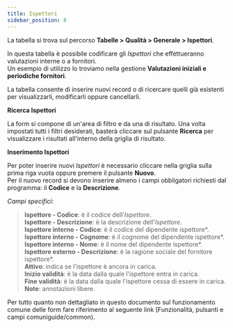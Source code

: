 ```yaml
---
title: Ispettori
sidebar_position: 8
---
```


La tabella si trova sul percorso **Tabelle > Qualità > Generale > Ispettori**.

In questa tabella è possibile codificare gli *Ispettori* che effettueranno valutazioni interne o a fornitori.   
Un esempio di utilizzo lo troviamo nella gestione **Valutazioni iniziali e periodiche fornitori**.

La tabella consente di inserire nuovi record o di ricercare quelli già esistenti per visualizzarli, modificarli oppure cancellarli.

**Ricerca Ispettori**

La form si compone di un'area di filtro e da una di risultato. Una volta impostati tutti i filtri desiderati, basterà cliccare sul pulsante **Ricerca** per visualizzare i risultati all'interno della griglia di risultato.

**Inserimento Ispettori**

Per poter inserire nuovi *Ispettori* è necessario cliccare nella griglia sulla prima riga vuota oppure premere il pulsante **Nuovo**.   
Per il nuovo record si devono inserire almeno i campi obbligatori richiesti dal programma: il **Codice** e la **Descrizione**.

*Campi specifici*: 

> **Ispettore - Codice**: è il codice dell'*Ispettore*.   
> **Ispettore - Descrizione**: è la descrizione dell'*Ispettore*.   
> **Ispettore interno - Codice**: è il codice del dipendente ispettore*.   
> **Ispettore interno - Cognome**: è il cognome del dipendente ispettore*.   
> **Ispettore interno - Nome**: è il nome del dipendente ispettore*.   
> **Ispettore esterno - Descrizione**: è la ragione sociale del fornitore ispettore*.   
> **Attivo**: indica se l'ispettore è ancora in carica.   
> **Inizio validità**: è la data dalla quale l'ispettore entra in carica.   
> **Fine validità**: è la data dalla quale l'ispettore cessa di essere in carica.   
> **Note**: annotazioni libere.

Per tutto quanto non dettagliato in questo documento sul funzionamento comune delle form fare riferimento al seguente link [Funzionalità, pulsanti e campi comuniguide/common).